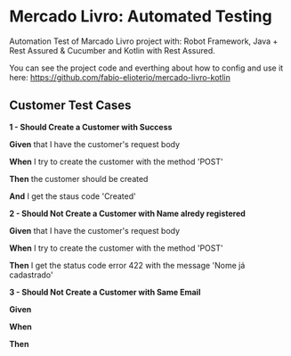 # Mercado Livro: Automated Testing
Automation Test of Marcado Livro project with: Robot Framework, Java + Rest Assured & Cucumber and Kotlin with Rest Assured.

You can see the project code and everthing about how to config and use it here: https://github.com/fabio-elioterio/mercado-livro-kotlin

## Customer Test Cases
**1 - Should Create a Customer with Success**

**Given** that I have the customer's request body

**When** I try to create the customer with the method 'POST'

**Then** the customer should be created

**And** I get the staus code 'Created'


**2 - Should Not Create a Customer with Name alredy registered**

**Given** that I have the customer's request body 

**When** I try to create the customer with the method 'POST'

**Then** I get the status code error 422 with the message 'Nome já cadastrado'


**3 - Should Not Create a Customer with Same Email**

**Given**

**When**

**Then**
